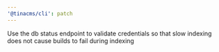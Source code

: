 ```yaml
---
'@tinacms/cli': patch
---
```


Use the db status endpoint to validate credentials so that slow indexing does not cause builds to fail during indexing
